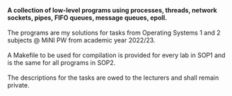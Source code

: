 **A collection of low-level programs using processes, threads, network sockets, pipes, FIFO queues, message queues, epoll.** <br />  <br />
The programs are my solutions for tasks from Operating Systems 1 and 2 subjects @ MiNI PW from academic year 2022/23. <br />  <br />
A Makefile to be used for compilation is provided for every lab in SOP1 and is the same for all programs in SOP2. <br />  <br />
The descriptions for the tasks are owed to the lecturers and shall remain private.
